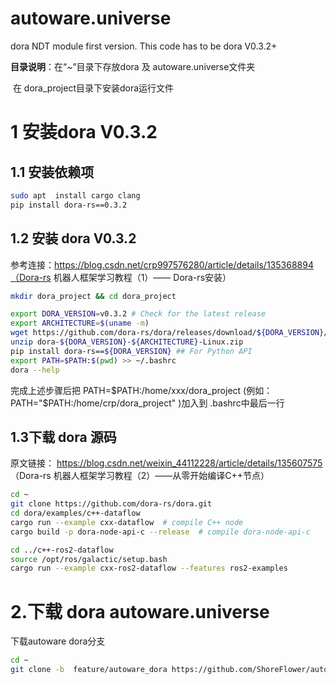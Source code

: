 # autoware.universe

dora NDT module first version.  This code has to be dora V0.3.2+



**目录说明**：在“~”目录下存放dora 及 autoware.universe文件夹

​                     在 dora_project目录下安装dora运行文件



# 1  安装dora V0.3.2

## 1.1 安装依赖项

```bash
sudo apt  install cargo clang
pip install dora-rs==0.3.2
```

## 1.2 安装 dora V0.3.2   

参考连接：https://blog.csdn.net/crp997576280/article/details/135368894（Dora-rs 机器人框架学习教程（1）—— Dora-rs安装）

```bash
mkdir dora_project && cd dora_project

export DORA_VERSION=v0.3.2 # Check for the latest release
export ARCHITECTURE=$(uname -m)
wget https://github.com/dora-rs/dora/releases/download/${DORA_VERSION}/dora-${DORA_VERSION}-${ARCHITECTURE}-Linux.zip
unzip dora-${DORA_VERSION}-${ARCHITECTURE}-Linux.zip
pip install dora-rs==${DORA_VERSION} ## For Python API
export PATH=$PATH:$(pwd) >> ~/.bashrc
dora --help
```

完成上述步骤后把 PATH=$PATH:/home/xxx/dora_project  (例如：PATH="$PATH:/home/crp/dora_project" )加入到 .bashrc中最后一行


## 1.3下载 dora 源码       

原文链接： https://blog.csdn.net/weixin_44112228/article/details/135607575 （Dora-rs 机器人框架学习教程（2）——从零开始编译C++节点）


```bash
cd ~
git clone https://github.com/dora-rs/dora.git
cd dora/examples/c++-dataflow
cargo run --example cxx-dataflow  # compile C++ node
cargo build -p dora-node-api-c --release  # compile dora-node-api-c 

cd ../c++-ros2-dataflow
source /opt/ros/galactic/setup.bash
cargo run --example cxx-ros2-dataflow --features ros2-examples
```

# 2.下载 dora autoware.universe

下载autoware dora分支

```bash
cd ~
git clone -b  feature/autoware_dora https://github.com/ShoreFlower/autoware.universe.git
```

 
